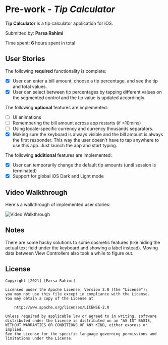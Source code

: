 # Pre-work - *Tip Calculator*

**Tip Calculator** is a tip calculator application for iOS.

Submitted by: **Parsa Rahimi**

Time spent: **6** hours spent in total

## User Stories

The following **required** functionality is complete:

* [x] User can enter a bill amount, choose a tip percentage, and see the tip and total values.
* [x] User can select between tip percentages by tapping different values on the segmented control and the tip value is updated accordingly

The following **optional** features are implemented:

* [ ] UI animations
* [ ] Remembering the bill amount across app restarts (if <10mins)
* [ ] Using locale-specific currency and currency thousands separators.
* [x] Making sure the keyboard is always visible and the bill amount is always the first responder. This way the user doesn't have to tap anywhere to use this app. Just launch the app and start typing.

The following **additional** features are implemented:

- [x] User can temporarily change the default tip amounts (until session is terminated)
- [x] Support for global iOS Dark and Light mode

## Video Walkthrough

Here's a walkthrough of implemented user stories:

<img src='https://i.imgur.com/VzE4k93.mp4' title='Video Walkthrough' width='' alt='Video Walkthrough' />

## Notes

There are some hacky solutions to some cosmetic features (like hiding the actual text field under the keyboard and showing a label instead). Moving data between View Controllers also took a while to figure out.

## License

    Copyright [2021] [Parsa Rahimi]

    Licensed under the Apache License, Version 2.0 (the "License");
    you may not use this file except in compliance with the License.
    You may obtain a copy of the License at

        http://www.apache.org/licenses/LICENSE-2.0

    Unless required by applicable law or agreed to in writing, software
    distributed under the License is distributed on an "AS IS" BASIS,
    WITHOUT WARRANTIES OR CONDITIONS OF ANY KIND, either express or implied.
    See the License for the specific language governing permissions and
    limitations under the License.
